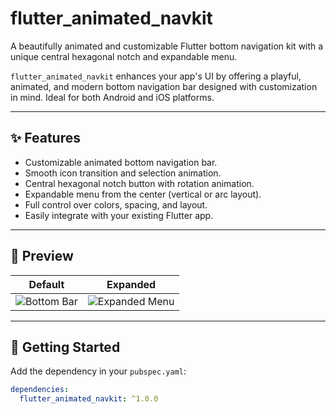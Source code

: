# flutter_animated_navkit

A beautifully animated and customizable Flutter bottom navigation kit with a unique central hexagonal notch and expandable menu.

`flutter_animated_navkit` enhances your app's UI by offering a playful, animated, and modern bottom navigation bar designed with customization in mind. Ideal for both Android and iOS platforms.

---

## ✨ Features

- Customizable animated bottom navigation bar.
- Smooth icon transition and selection animation.
- Central hexagonal notch button with rotation animation.
- Expandable menu from the center (vertical or arc layout).
- Full control over colors, spacing, and layout.
- Easily integrate with your existing Flutter app.

---

## 📸 Preview

| Default | Expanded |
|--------|----------|
| ![Bottom Bar](https://raw.githubusercontent.com/your-username/flutter_animated_navkit/main/assets/bottom_nav.gif) | ![Expanded Menu](https://raw.githubusercontent.com/yourusername/flutter_animated_navkit/main/assets/expanded_menu.gif) |


---

## 🚀 Getting Started

Add the dependency in your `pubspec.yaml`:

```yaml
dependencies:
  flutter_animated_navkit: ^1.0.0
